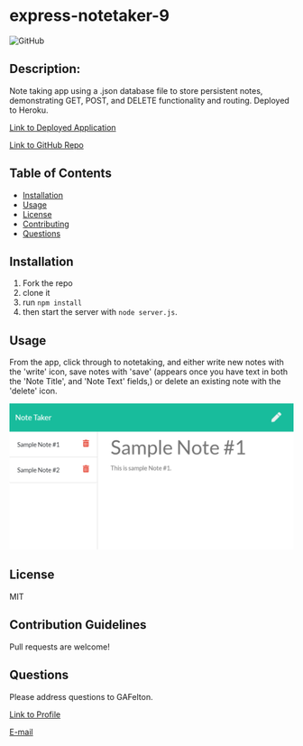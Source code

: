 # express-notetaker-9

  ![GitHub](https://img.shields.io/github/license/GAFelton/express-notetaker-9)

  ## Description:

  Note taking app using a .json database file to store persistent notes, demonstrating GET, POST, and DELETE functionality and routing. Deployed to Heroku.



[Link to Deployed Application](https://peaceful-reaches-00284.herokuapp.com/)

[Link to GitHub Repo](https://github.com/GAFelton/express-notetaker-9)

  

  ## Table of Contents

 * [Installation](#Installation)
 * [Usage](#Usage)
 * [License](#License)
 * [Contributing](#Contributing)
 * [Questions](#Questions)

  

  ## Installation

1. Fork the repo
2. clone it
3. run `npm install`
4.  then start the server with `node server.js`.

  

  ## Usage

  From the app, click through to notetaking, and either write new notes with the 'write' icon, save notes with 'save' (appears once you have text in both the 'Note Title', and 'Note Text' fields,) or delete an existing note with the 'delete' icon.

![Note-taker-screenshot](./readme_assets/Note-taker-screenshot.png)



  ## License

  MIT

  

  ## Contribution Guidelines

  Pull requests are welcome!

  

  ## Questions

  Please address questions to GAFelton.

  [Link to Profile](https://github.com/GAFelton)

  [E-mail](mailto:64555318+GAFelton@users.noreply.github.com)

  
